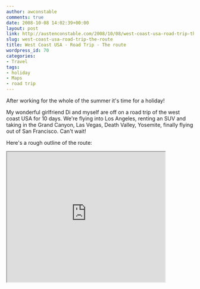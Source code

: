 ```yaml
---
author: awconstable
comments: true
date: 2008-10-08 14:02:39+00:00
layout: post
link: http://austenconstable.com/2008/10/08/west-coast-usa-road-trip-the-route/
slug: west-coast-usa-road-trip-the-route
title: West Coast USA - Road Trip - The route
wordpress_id: 70
categories:
- Travel
tags:
- holiday
- Maps
- road trip
---
```


After working for the whole of the summer it's time for a holiday!

My wonderful girlfriend Di and myself are off on a road trip of the west coast USA for 10 days. We're flying into Los Angeles, renting an SUV and taking in the Grand Canyon, Las Vegas, Death Valley, Yosemite, finally flying out of San Francisco. Can't wait!

Here's a rough outline of the route:

<iframe src="https://maps.google.com/maps/ms?ie=UTF8&hl=en&doflg=ptm&s=AARTsJq-avoe8Pa0FTuIxeeY--u3sugKIg&msa=0&msid=108224973464480308147.000453804461ac4112fea&ll=36.385913,-117.641602&spn=12.371128,18.676758&t=p&z=5&output=embed&w=425&h=350" width="425" height="350"></iframe>
